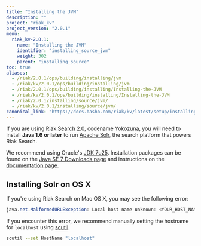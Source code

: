 ```yaml
---
title: "Installing the JVM"
description: ""
project: "riak_kv"
project_version: "2.0.1"
menu:
  riak_kv-2.0.1:
    name: "Installing the JVM"
    identifier: "installing_source_jvm"
    weight: 302
    parent: "installing_source"
toc: true
aliases:
  - /riak/2.0.1/ops/building/installing/jvm
  - /riak/kv/2.0.1/ops/building/installing/jvm
  - /riak/2.0.1/ops/building/installing/Installing-the-JVM
  - /riak/kv/2.0.1/ops/building/installing/Installing-the-JVM
  - /riak/2.0.1/installing/source/jvm/
  - /riak/kv/2.0.1/installing/source/jvm/
canonical_link: "https://docs.basho.com/riak/kv/latest/setup/installing/source/jvm"
---
```


[usage search]: /riak/kv/2.0.1/developing/usage/search

If you are using [Riak Search 2.0][usage search], codename Yokozuna,
you will need to install **Java 1.6 or later** to run [Apache
Solr](https://lucene.apache.org/solr/), the search platform that powers
Riak Search.

We recommend using Oracle's [JDK
7u25](http://www.oracle.com/technetwork/java/javase/7u25-relnotes-1955741.html).
Installation packages can be found on the [Java SE 7 Downloads
page](http://www.oracle.com/technetwork/java/javase/downloads/java-archive-downloads-javase7-521261.html#jdk-7u25-oth-JPR)
and instructions on the [documentation
page](http://www.oracle.com/technetwork/java/javase/documentation/index.html).

## Installing Solr on OS X

If you're using Riak Search on Mac OS X, you may see the following
error:

```java
java.net.MalformedURLException: Local host name unknown: <YOUR_HOST_NAME>
```

If you encounter this error, we recommend manually setting the hostname
for `localhost` using
[scutil](https://developer.apple.com/library/mac/documentation/Darwin/Reference/ManPages/man8/scutil.8.html).

```bash
scutil --set HostName "localhost"
```
